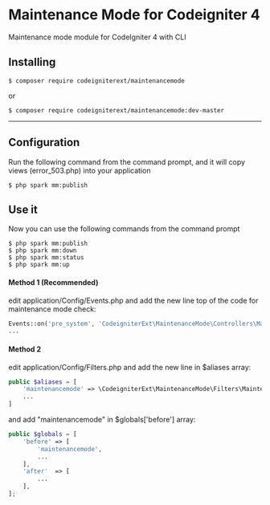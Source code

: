 # Maintenance Mode for Codeigniter 4

Maintenance mode module for CodeIgniter 4 with CLI

## Installing

```shell
$ composer require codeigniterext/maintenancemode
```

or 

```shell
$ composer require codeigniterext/maintenancemode:dev-master
```
---

## Configuration
Run the following command from the command prompt, and it will copy views (error_503.php)  into your application
```shell
$ php spark mm:publish
```

## Use it
Now you can use the following commands from the command prompt
```shell
$ php spark mm:publish
$ php spark mm:down
$ php spark mm:status
$ php spark mm:up
```

#### Method 1 (Recommended)

edit application/Config/Events.php and
add the new line top of the code for maintenance mode check:

```php
Events::on('pre_system', 'CodeigniterExt\MaintenanceMode\Controllers\MaintenanceMode::check');
...
```

#### Method 2

edit application/Config/Filters.php and
add the new line in $aliases array:

```php
public $aliases = [
    'maintenancemode' => \CodeigniterExt\MaintenanceMode\Filters\MaintenanceMode::class,
    ...
]
```
and add "maintenancemode" in $globals['before'] array:
```php
public $globals = [
    'before' => [
        'maintenancemode',
        ...
    ],
    'after'  => [
        ...
    ],
];
```